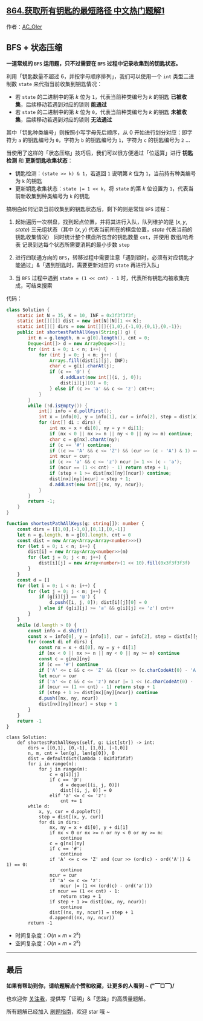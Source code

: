 ## [864.获取所有钥匙的最短路径 中文热门题解1](https://leetcode.cn/problems/shortest-path-to-get-all-keys/solutions/100000/by-ac_oier-5gxc)

作者：[AC_OIer](https://leetcode.cn/u/AC_OIer)
## BFS + 状态压缩

**一道常规的 `BFS` 运用题，只不过需要在 `BFS` 过程中记录收集到的钥匙状态。**

利用「钥匙数量不超过 $6$，并按字母顺序排列」，我们可以使用一个 `int` 类型二进制数 `state` 来代指当前收集到钥匙情况：

* 若 `state` 的二进制中的第 $k$ 位为 `1`，代表当前种类编号为 $k$ 的钥匙 **已被收集**，后续移动若遇到对应的锁则 **能通过**
* 若 `state` 的二进制中的第 $k$ 位为 `0`，代表当前种类编号为 $k$ 的钥匙 **未被收集**，后续移动若遇到对应的锁则 **无法通过**

其中「钥匙种类编号」则按照小写字母先后顺序，从 $0$ 开始进行划分对应：即字符为 `a` 的钥匙编号为 `0`，字符为 `b` 的钥匙编号为 `1`，字符为 `c` 的钥匙编号为 `2` ...

当使用了这样的「状态压缩」技巧后，我们可以很方便通过「位运算」进行 **钥匙检测** 和 **更新钥匙收集状态**：

* 钥匙检测：`(state >> k) & 1`，若返回 `1` 说明第 $k$ 位为 `1`，当前持有种类编号为 `k` 的钥匙
* 更新钥匙收集状态：`state |= 1 << k`，将 `state` 的第 $k$ 位设置为 `1`，代表当前新收集到种类编号为 `k` 的钥匙

搞明白如何记录当前收集到的钥匙状态后，剩下的则是常规 `BFS` 过程：

1. 起始遍历一次棋盘，找到起点位置，并将其进行入队，队列维护的是 $(x, y, state)$ 三元组状态（其中 $(x, y)$ 代表当前所在的棋盘位置，$state$ 代表当前的钥匙收集情况）
    同时统计整个棋盘所包含的钥匙数量 `cnt`，并使用 数组/哈希表 记录到达每个状态所需要消耗的最小步数 `step`

2. 进行四联通方向的 `BFS`，转移过程中需要注意「遇到锁时，必须有对应钥匙才能通过」&「遇到钥匙时，需要更新对应的 `state` 再进行入队」

3. 当 `BFS` 过程中遇到 `state = (1 << cnt) - 1` 时，代表所有钥匙均被收集完成，可结束搜索

代码：
```Java []
class Solution {
    static int N = 35, K = 10, INF = 0x3f3f3f3f;
    static int[][][] dist = new int[N][N][1 << K];
    static int[][] dirs = new int[][]{{1,0},{-1,0},{0,1},{0,-1}};
    public int shortestPathAllKeys(String[] g) {
        int n = g.length, m = g[0].length(), cnt = 0;
        Deque<int[]> d = new ArrayDeque<>();
        for (int i = 0; i < n; i++) {
            for (int j = 0; j < m; j++) {
                Arrays.fill(dist[i][j], INF);
                char c = g[i].charAt(j);
                if (c == '@') {
                    d.addLast(new int[]{i, j, 0});
                    dist[i][j][0] = 0;
                } else if (c >= 'a' && c <= 'z') cnt++;
            }
        }
        while (!d.isEmpty()) {
            int[] info = d.pollFirst();
            int x = info[0], y = info[1], cur = info[2], step = dist[x][y][cur];
            for (int[] di : dirs) {
                int nx = x + di[0], ny = y + di[1];
                if (nx < 0 || nx >= n || ny < 0 || ny >= m) continue;
                char c = g[nx].charAt(ny);
                if (c == '#') continue;
                if ((c >= 'A' && c <= 'Z') && (cur >> (c - 'A') & 1) == 0) continue;
                int ncur = cur;
                if (c >= 'a' && c <= 'z') ncur |= 1 << (c - 'a');
                if (ncur == (1 << cnt) - 1) return step + 1;
                if (step + 1 >= dist[nx][ny][ncur]) continue;
                dist[nx][ny][ncur] = step + 1;
                d.addLast(new int[]{nx, ny, ncur});
            }
        }
        return -1;
    }
}
```
```TypeScript []
function shortestPathAllKeys(g: string[]): number {
    const dirs = [[1,0],[-1,0],[0,1],[0,-1]]
    let n = g.length, m = g[0].length, cnt = 0
    const dist = new Array<Array<Array<number>>>()
    for (let i = 0; i < n; i++) {
        dist[i] = new Array<Array<number>>(m)
        for (let j = 0; j < m; j++) {
            dist[i][j] = new Array<number>(1 << 10).fill(0x3f3f3f3f)
        }
    }
    const d = []
    for (let i = 0; i < n; i++) {
        for (let j = 0; j < m; j++) {
            if (g[i][j] == '@') {
                d.push([i, j, 0]); dist[i][j][0] = 0
            } else if (g[i][j] >= 'a' && g[i][j] <= 'z') cnt++
        }
    }
    while (d.length > 0) {
        const info = d.shift()
        const x = info[0], y = info[1], cur = info[2], step = dist[x][y][cur]
        for (const di of dirs) {
            const nx = x + di[0], ny = y + di[1]
            if (nx < 0 || nx >= n || ny < 0 || ny >= m) continue
            const c = g[nx][ny]
            if (c == '#') continue
            if ('A' <= c && c <= 'Z' && ((cur >> (c.charCodeAt(0) - 'A'.charCodeAt(0)) & 1) == 0)) continue
            let ncur = cur
            if ('a' <= c && c <= 'z') ncur |= 1 << (c.charCodeAt(0) - 'a'.charCodeAt(0))
            if (ncur == (1 << cnt) - 1) return step + 1
            if (step + 1 >= dist[nx][ny][ncur]) continue
            d.push([nx, ny, ncur])
            dist[nx][ny][ncur] = step + 1
        }
    }
    return -1
}
```
```Python3 []
class Solution:
    def shortestPathAllKeys(self, g: List[str]) -> int:
        dirs = [[0,1], [0,-1], [1,0], [-1,0]]
        n, m, cnt = len(g), len(g[0]), 0
        dist = defaultdict(lambda : 0x3f3f3f3f)
        for i in range(n):
            for j in range(m):
                c = g[i][j]
                if c == '@':
                    d = deque([(i, j, 0)])
                    dist[(i, j, 0)] = 0
                elif 'a' <= c <= 'z':
                    cnt += 1
        while d:
            x, y, cur = d.popleft()
            step = dist[(x, y, cur)]
            for di in dirs:
                nx, ny = x + di[0], y + di[1]
                if nx < 0 or nx >= n or ny < 0 or ny >= m:
                    continue
                c = g[nx][ny]
                if c == '#':
                    continue
                if 'A' <= c <= 'Z' and (cur >> (ord(c) - ord('A')) & 1) == 0:
                    continue
                ncur = cur
                if 'a' <= c <= 'z':
                    ncur |= (1 << (ord(c) - ord('a')))
                if ncur == (1 << cnt) - 1:
                    return step + 1
                if step + 1 >= dist[(nx, ny, ncur)]:
                    continue
                dist[(nx, ny, ncur)] = step + 1
                d.append((nx, ny, ncur))
        return -1
```
* 时间复杂度：$O(n \times m \times 2^k)$
* 空间复杂度：$O(n \times m \times 2^k)$

---

## 最后

**如果有帮助到你，请给题解点个赞和收藏，让更多的人看到 ~ ("▔□▔)/**

也欢迎你 [关注我](https://acoier.com/oimg/gzh-qrcode.webp)，提供写「证明」&「思路」的高质量题解。

所有题解已经加入 [刷题指南](https://github.com/SharingSource/LogicStack-LeetCode/wiki)，欢迎 star 哦 ~
